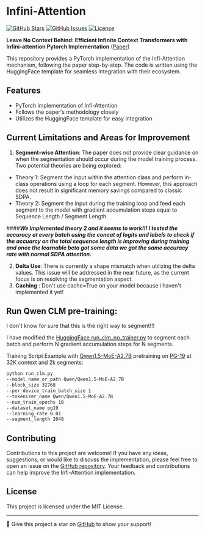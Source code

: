 # Infini-Attention

[![GitHub Stars](https://img.shields.io/github/stars/jlamprou/Infini-Attention?style=social)](https://github.com/jlamprou/Infini-Attention/stargazers)
[![GitHub Issues](https://img.shields.io/github/issues/jlamprou/Infini-Attention)](https://github.com/jlamprou/Infini-Attention/issues)
[![License](https://img.shields.io/github/license/jlamprou/Infini-Attention)](https://github.com/jlamprou/Infini-Attention/blob/main/LICENSE)


**Leave No Context Behind: Efficient Infinite Context Transformers with Infini-attention Pytorch Implementation** ([Paper](https://arxiv.org/abs/2404.07143))

This repository provides a PyTorch implementation of the Infi-Attention mechanism, following the paper step-by-step. The code is written using the HuggingFace template for seamless integration with their ecosystem.

## Features

- PyTorch implementation of Infi-Attention
- Follows the paper's methodology closely
- Utilizes the HuggingFace template for easy integration

## Current Limitations and Areas for Improvement

1. **Segment-wise Attention**: The paper does not provide clear guidance on when the segmentation should occur during the model training process. Two potential theories are being explored:
  - Theory 1: Segment the input within the attention class and perform in-class operations using a loop for each segment. However, this approach does not result in significant memory savings compared to classic SDPA.
  - Theory 2: Segment the input during the training loop and feed each segment to the model with gradient accumulation steps equal to Sequence Length / Segment Length.

####***We Implemented theory 2 and it seems to work!!! I tested the accuracy at every batch using the concat of logits and labels to check if the accuarcy on the total sequence length is improving during training and once the learnable beta got some data we got the same accuracy rate with normal SDPA attention.***

2. **Delta Use**: There is currently a shape mismatch when utilizing the delta values. This issue will be addressed in the near future, as the current focus is on resolving the segmentation aspect.
3. **Caching** : Don't use cache=True on your model because i haven't implemented it yet!
## Run Qwen CLM pre-training:
I don't know for sure that this is the right way to segment!!!

I have modified the [HuggingFace run_clm_no_trainer.py](https://github.com/huggingface/transformers/blob/main/examples/pytorch/language-modeling/run_clm_no_trainer.py) to segment each batch and perform N gradient accumulation steps for N segments. 

Training Script Example with [Qwen1.5-MoE-A2.7B](https://huggingface.co/Qwen/Qwen1.5-MoE-A2.7B) pretraining on [PG-19](https://huggingface.co/datasets/pg19) at 32K context and 2k segments:

```bash
python run_clm.py 
--model_name_or_path Qwen/Qwen1.5-MoE-A2.7B
--block_size 32768 
--per_device_train_batch_size 1
--tokenizer_name Qwen/Qwen1.5-MoE-A2.7B 
--num_train_epochs 10 
--dataset_name pg19 
--learning_rate 0.01 
--segment_length 2048
```

## Contributing

Contributions to this project are welcome! If you have any ideas, suggestions, or would like to discuss the implementation, please feel free to open an issue on the [GitHub repository](https://github.com/jlamprou/Infi-Attention). Your feedback and contributions can help improve the Infi-Attention implementation.

## License

This project is licensed under the MIT License.

---

🌟 Give this project a star on [GitHub](https://github.com/jlamprou/Infini-Attention) to show your support!
